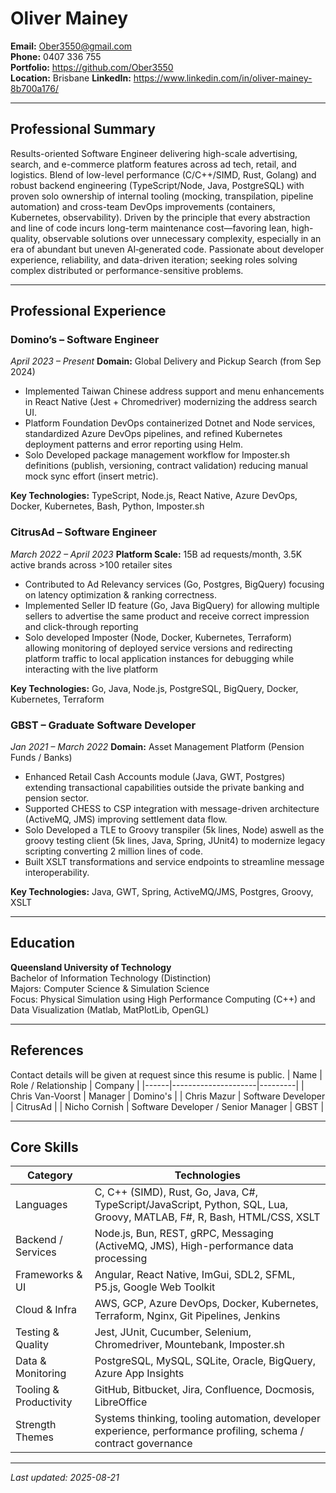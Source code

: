 # Oliver Mainey

**Email:** Ober3550@gmail.com  
**Phone:** 0407 336 755  
**Portfolio:** https://github.com/Ober3550  
**Location:** Brisbane
**LinkedIn:** https://www.linkedin.com/in/oliver-mainey-8b700a176/

---
## Professional Summary
Results-oriented Software Engineer delivering high-scale advertising, search, and e-commerce platform features across ad tech, retail, and logistics. Blend of low-level performance (C/C++/SIMD, Rust, Golang) and robust backend engineering (TypeScript/Node, Java, PostgreSQL) with proven solo ownership of internal tooling (mocking, transpilation, pipeline automation) and cross-team DevOps improvements (containers, Kubernetes, observability). Driven by the principle that every abstraction and line of code incurs long-term maintenance cost—favoring lean, high-quality, observable solutions over unnecessary complexity, especially in an era of abundant but uneven AI‑generated code. Passionate about developer experience, reliability, and data-driven iteration; seeking roles solving complex distributed or performance-sensitive problems.

---
## Professional Experience
### Domino’s – Software Engineer  
*April 2023 – Present*
**Domain:** Global Delivery and Pickup Search (from Sep 2024)

- Implemented Taiwan Chinese address support and menu enhancements in React Native (Jest + Chromedriver) modernizing the address search UI.
- Platform Foundation DevOps containerized Dotnet and Node services, standardized Azure DevOps pipelines, and refined Kubernetes deployment patterns and error reporting using Helm.
- Solo Developed package management workflow for Imposter.sh definitions (publish, versioning, contract validation) reducing manual mock sync effort (insert metric).

**Key Technologies:** TypeScript, Node.js, React Native, Azure DevOps, Docker, Kubernetes, Bash, Python, Imposter.sh

### CitrusAd – Software Engineer  
*March 2022 – April 2023*
**Platform Scale:** 15B ad requests/month, 3.5K active brands across >100 retailer sites

- Contributed to Ad Relevancy services (Go, Postgres, BigQuery) focusing on latency optimization & ranking correctness.
- Implemented Seller ID feature (Go, Java BigQuery) for allowing multiple sellers to advertise the same product and receive correct impression and click-through reporting
- Solo developed Imposter (Node, Docker, Kubernetes, Terraform) allowing monitoring of deployed service versions and redirecting platform traffic to local application instances for debugging while interacting with the live platform

**Key Technologies:** Go, Java, Node.js, PostgreSQL, BigQuery, Docker, Kubernetes, Terraform

### GBST – Graduate Software Developer  
*Jan 2021 – March 2022*
**Domain:** Asset Management Platform (Pension Funds / Banks)

- Enhanced Retail Cash Accounts module (Java, GWT, Postgres) extending transactional capabilities outside the private banking and pension sector.
- Supported CHESS to CSP integration with message-driven architecture (ActiveMQ, JMS) improving settlement data flow.
- Solo Developed a TLE to Groovy transpiler (5k lines, Node) aswell as the groovy testing client (5k lines, Java, Spring, JUnit4) to modernize legacy scripting converting 2 million lines of code.
- Built XSLT transformations and service endpoints to streamline message interoperability.

**Key Technologies:** Java, GWT, Spring, ActiveMQ/JMS, Postgres, Groovy, XSLT

---
## Education
**Queensland University of Technology**  
Bachelor of Information Technology (Distinction)  
Majors: Computer Science & Simulation Science  
Focus: Physical Simulation using High Performance Computing (C++) and Data Visualization (Matlab, MatPlotLib, OpenGL)

---
## References
Contact details will be given at request since this resume is public.
| Name | Role / Relationship | Company |
|------|---------------------|---------|
| Chris Van-Voorst | Manager | Domino's |
| Chris Mazur | Software Developer | CitrusAd |
| Nicho Cornish | Software Developer / Senior Manager | GBST |

---

## Core Skills
| Category | Technologies |
|----------|-------------|
| Languages | C, C++ (SIMD), Rust, Go, Java, C#, TypeScript/JavaScript, Python, SQL, Lua, Groovy, MATLAB, F#, R, Bash, HTML/CSS, XSLT |
| Backend / Services | Node.js, Bun, REST, gRPC, Messaging (ActiveMQ, JMS), High-performance data processing |
| Frameworks & UI | Angular, React Native, ImGui, SDL2, SFML, P5.js, Google Web Toolkit |
| Cloud & Infra | AWS, GCP, Azure DevOps, Docker, Kubernetes, Terraform, Nginx, Git Pipelines, Jenkins |
| Testing & Quality | Jest, JUnit, Cucumber, Selenium, Chromedriver, Mountebank, Imposter.sh |
| Data & Monitoring | PostgreSQL, MySQL, SQLite, Oracle, BigQuery, Azure App Insights |
| Tooling & Productivity | GitHub, Bitbucket, Jira, Confluence, Docmosis, LibreOffice |
| Strength Themes | Systems thinking, tooling automation, developer experience, performance profiling, schema / contract governance |

---
*Last updated: 2025-08-21*
